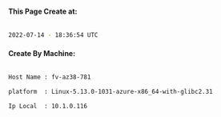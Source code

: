 
   
#### This Page Create at:

```bash

2022-07-14 - 18:36:54 UTC

```

#### Create By Machine:

```bash

Host Name : fv-az38-781

platform  : Linux-5.13.0-1031-azure-x86_64-with-glibc2.31

Ip Local  : 10.1.0.116

```

